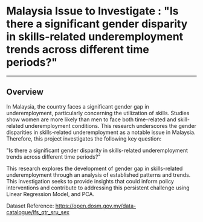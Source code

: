 # Malaysia Issue to Investigate : "Is there a significant gender disparity in skills-related underemployment trends across different time periods?" <br>
----------------------------------------------------------------------------------------------
## Overview <br>
In Malaysia, the country faces a significant gender gap in underemployment, particularly concerning the utilization of skills. Studies show women are more likely than men to face both time-related and skill-related underemployment conditions. This research underscores the gender disparities in skills-related underemployment as a notable issue in Malaysia. Therefore, this project investigates the following key question:

"Is there a significant gender disparity in skills-related underemployment trends across different time periods?"

This research explores the development of gender gap in skills-related underemployment through an analysis of established patterns and trends. This investigation seeks to provide insights that could inform policy interventions and contribute to addressing this persistent challenge using Linear Regression Model, and PCA. 

Dataset Reference: https://open.dosm.gov.my/data-catalogue/lfs_qtr_sru_sex
